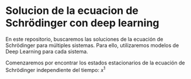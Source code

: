 # Solucion de la ecuacion de Schrödinger con deep learning

En este repositorio, buscaremos las soluciones de la ecuación de Schrödinger para múltiples sistemas. Para ello, utilizaremos modelos de Deep Learning para cada sistema.

Comenzaremos por encontrar los estados estacionarios de la ecuación de Schrödinger independiente del tiempo: $x^1$
